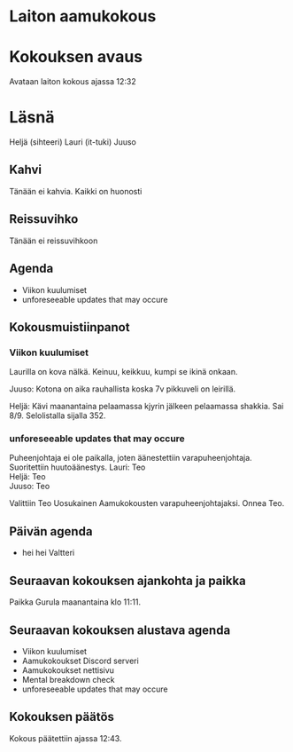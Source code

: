 # Laiton aamukokous

# Kokouksen avaus
Avataan laiton kokous ajassa 12:32

# Läsnä
Heljä (sihteeri)
Lauri (it-tuki)
Juuso

## Kahvi
Tänään ei kahvia. Kaikki on huonosti

## Reissuvihko
Tänään ei reissuvihkoon

## Agenda
- Viikon kuulumiset
- unforeseeable updates that may occure

## Kokousmuistiinpanot
### Viikon kuulumiset
Laurilla on kova nälkä. Keinuu, keikkuu, kumpi se ikinä onkaan.

Juuso: Kotona on aika rauhallista koska 7v pikkuveli on leirillä.

Heljä: Kävi maanantaina pelaamassa kjyrin jälkeen pelaamassa shakkia. Sai 8/9. Selolistalla sijalla 352.

### unforeseeable updates that may occure
Puheenjohtaja ei ole paikalla, joten äänestettiin varapuheenjohtaja. Suoritettiin huutoäänestys. 
Lauri: Teo  
Heljä: Teo  
Juuso: Teo  

Valittiin Teo Uosukainen Aamukokousten varapuheenjohtajaksi. Onnea Teo.

## Päivän agenda
- hei hei Valtteri

## Seuraavan kokouksen ajankohta ja paikka
Paikka Gurula maanantaina klo 11:11.

## Seuraavan kokouksen alustava agenda
- Viikon kuulumiset
- Aamukokoukset Discord serveri
- Aamukokoukset nettisivu
- Mental breakdown check
- unforeseeable updates that may occure

## Kokouksen päätös
Kokous päätettiin ajassa 12:43.

